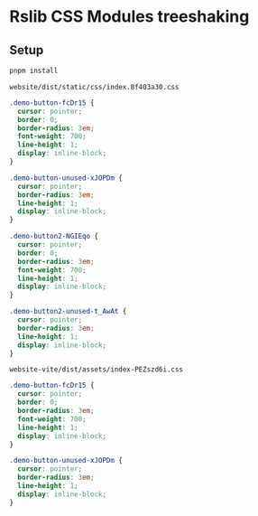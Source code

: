 # Rslib CSS Modules treeshaking

## Setup

```bash
pnpm install
```

`website/dist/static/css/index.8f403a30.css`

```css
.demo-button-fcDr15 {
  cursor: pointer;
  border: 0;
  border-radius: 3em;
  font-weight: 700;
  line-height: 1;
  display: inline-block;
}

.demo-button-unused-xJOPDm {
  cursor: pointer;
  border-radius: 3em;
  line-height: 1;
  display: inline-block;
}

.demo-button2-NGIEqo {
  cursor: pointer;
  border: 0;
  border-radius: 3em;
  font-weight: 700;
  line-height: 1;
  display: inline-block;
}

.demo-button2-unused-t_AwAt {
  cursor: pointer;
  border-radius: 3em;
  line-height: 1;
  display: inline-block;
}
```

`website-vite/dist/assets/index-PEZszd6i.css`

```css
.demo-button-fcDr15 {
  cursor: pointer;
  border: 0;
  border-radius: 3em;
  font-weight: 700;
  line-height: 1;
  display: inline-block;
}

.demo-button-unused-xJOPDm {
  cursor: pointer;
  border-radius: 3em;
  line-height: 1;
  display: inline-block;
}
```
